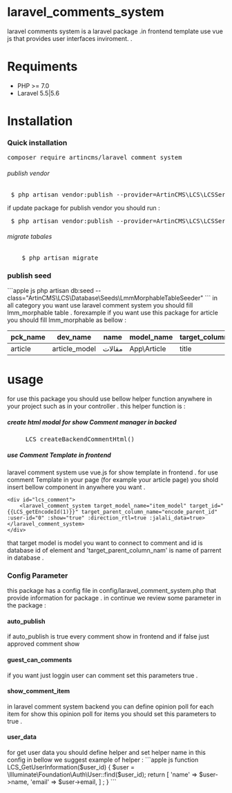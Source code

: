 # laravel_comments_system
laravel comments system is a laravel package .in frontend template use vue js that provides user interfaces inviroment.  .

# Requiments 
<ul>
<li>
PHP >= 7.0
</li>
<li>
Laravel 5.5|5.6
</li>
</ul>

# Installation
<h3>Quick installation</h3> 
<div class="highlight highlight-source-shell"><pre>composer require artincms/laravel_comment_system</pre></div>
<h6>publish vendor</h6>
 <div class="highlight highlight-text-html-php"><pre>
 $ php artisan vendor:publish --provider=ArtinCMS\LCS\LCSServiceProvider
</pre> </div>
if update package for publish vendor you should run : 
 <div class="highlight highlight-text-html-php"><pre>
 $ php artisan vendor:publish --provider=ArtinCMS\LCS\LCSServiceProvider --force
</pre> </div>
<h6>migrate tabales</h6>
<div class="highlight highlight-text-html-php">
    <pre>
    $ php artisan migrate
</pre> </div>

<h3>publish seed</h3>
```apple js
 php artisan db:seed --class="ArtinCMS\LCS\Database\Seeds\LmmMorphableTableSeeder"
```
in all category you want use laravel comment system you should fill lmm_morphable table .
forexample if you want use this package for article you should fill lmm_morphable as bellow :
<table>
<thead>
<tr>
<th>pck_name</th>
<th>dev_name</th>
<th>name</th>
<th>model_name</th>
<th>target_column_name</th>
<th>target_column_alias</th>
<th>generate_url_func</th>
</tr>
</thead>
<tbody>
<tr>
<td>article</td>
<td>article_model</td>
<td>مقالات</td>
<td>App\Article</td>
<td>title</td>
<td>عنوان</td>
<td>comment_url</td>
</tr>
</tbody>
</table>
 <h1>usage</h1> 
 for use this package you should use bellow helper function anywhere in your project such as in your controller . 
    this helper function is :
    <h5>create html modal for show Comment manager in backed</h5>
    <div class="highlight highlight-text-html-php">
    <pre>
     LCS_createBackendCommentHtml()
</pre> </div>
<h5>use Comment Template in frontend</h5>
laravel comment system use vue.js for show  template in frontend .
for use comment Template in your page (for example your article page) you shold insert bellow component in anywhere you want .

 <div class="highlight highlight-text-html-php">
 
```
<div id="lcs_comment">
    <laravel_comment_system target_model_name="item_model" target_id="{{LCS_getEncodeId(1)}}" target_parent_column_name="encode_parent_id" :user-id="0" :show="true" :direction_rtl=true :jalali_data=true></laravel_comment_system>
</div>

```
</div>
that target model is model you want to connect to comment and id is database id of element and 'target_parent_column_nam' is name of parrent in database .

<h3>Config Parameter </h3>
this package has a config file in config/laravel_comment_system.php
that provide information for package . in continue we review some parameter
in the package :
<h4>auto_publish</h4>
if auto_publish is true every comment show in frontend and if false just
approved comment show 
<h4>guest_can_comments</h4>
if you want just loggin user can comment set this parameters true .
<h4>show_comment_item</h4>
in laravel comment system backend you can define opinion poll for each item
for show this opinion poll for items you should set this parameters to true .
<h4>user_data</h4>
for get user data you should define helper and set helper name in this config 
in bellow we suggest example of helper :
```apple js
function LCS_GetUserInformation($user_id)
{
    $user = \Illuminate\Foundation\Auth\User::find($user_id);
    return [
        'name' => $user->name,
        'email' => $user->email,
    ] ;
}
```